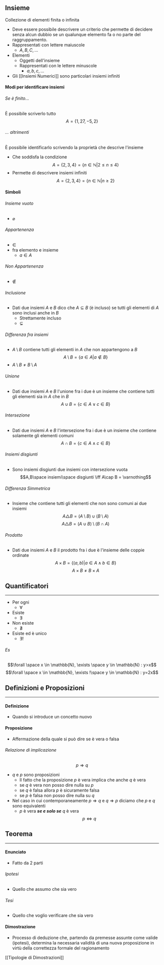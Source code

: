 ## Insieme
Collezione di elementi finita o infinita
- Deve essere possibile descrivere un criterio che permette di decidere senza alcun dubbio se un qualunque elemento fa o no parte del raggruppamento.
- Rappresentati con lettere maiuscole
	- $A, B, C, ...$
- Elementi
	- Oggetti dell'insieme
	- Rappresentati con le lettere minuscole
		- $a, b, c,...$
- Gli [[Insiemi Numerici]] sono particolari insiemi infiniti
#### Modi per identificare insiemi
###### Se è finito...
È possibile scriverlo tutto
$$A=\{1, 27, -5, 2\}$$
###### ... altrimenti
È possibile identificarlo scrivendo la proprietà che descrive l'insieme
- Che soddisfa la condizione
$$A=\{2,3,4\} = \{n\in \mathbb{N} | 2\leq n\leq4\}$$
- Permette di descrivere insiemi infiniti
$$A=\{2,3,4\} = \{n\in \mathbb{N} | n\geq 2\}$$

#### Simboli
###### Insieme vuoto
- $\varnothing$
###### Appartenenza
- $\in$
- fra elemento e insieme
	- $a \in A$
###### Non Appartenenza
- $\notin$
###### Inclusione
- Dati due insiemi $A$ e $B$ dico che $A\subseteq B$ (è incluso) se tutti gli elementi di $A$ sono inclusi anche in $B$
	- Strettamente incluso
	- $\subsetneq$
###### Differenza fra insiemi
- $A\setminus B$  contiene tutti gli elementi in $A$ che non appartengono a $B$
 $$A\setminus B=\{a\in A | a\notin B\}$$
 - $A\setminus B \neq B\setminus A$
###### Unione
- Dati due insiemi $A$ e $B$ l'unione fra i due è un insieme che contiene tutti gli elementi sia in $A$ che in $B$ 
$$A\cup B = \{c\in A \vee c\in B\}$$
###### Intersezione
- Dati due insiemi $A$ e $B$ l'intersezione fra i due è un insieme che contiene solamente gli elementi comuni
$$A\cap B = \{c\in A \wedge c\in B\}$$
###### Insiemi disgiunti
- Sono insiemi disgiunti due insiemi con intersezione vuota
$$A,B\space insiemi\space disgiunti \iff A\cap B = \varnothing$$
###### Differenza Simmetrica
- Insieme che contiene tutti gli elementi che non sono comuni ai due insiemi
$$A\triangle B=(A\setminus B) \cup (B\setminus A)$$
$$A\triangle B=(A\cup B) \setminus (B\cap A)$$
###### Prodotto
- Dati due insiemi $A$ e $B$ il prodotto fra i due è l'insieme delle coppie ordinate
$$A\times B = \{(a,b)|a\in A \wedge b\in B\}$$
$$A\times B \neq B\times A$$
## Quantificatori
- - -
- Per ogni
	- $\forall$
- Esiste
	- $\exists$
- Non esiste
	- $\nexists$
- Esiste ed è unico
	- $\exists !$
###### Es
$$\forall \space x \in \mathbb{N}, \exists \space y \in \mathbb{N} : y>x$$
$$\forall \space x \in \mathbb{N}, \exists !\space y \in \mathbb{N} : y=2x$$
## Definizioni e Proposizioni
- - -
#### Definizione
- Quando si introduce un concetto nuovo
#### Proposizione
- Affermazione della quale si può dire se è vera o falsa
###### Relazione di implicazione
$$p\Rightarrow q$$
- $q$ e $p$ sono proposizioni
	- Il fatto che la proposizione $p$ è vera implica che anche $q$ è vera
	- se $q$ è vera non posso dire nulla su $p$
	- se $q$ è falsa allora $p$ è sicuramente falsa
	- se $p$ è falsa non posso dire nulla su $q$
- Nel caso in cui contemporaneamente $p \Rightarrow q$ e $q \Rightarrow p$  diciamo che $p$ e $q$ sono equivalenti
	- $p$ è vera ***se e solo se*** $q$ è vera
$$p \Leftrightarrow q$$
## Teorema
- - -
#### Enunciato
- Fatto da 2 parti
###### Ipotesi
- Quello che assumo che sia vero
###### Tesi
- Quello che voglio verificare che sia vero

#### Dimostrazione
- Processo di deduzione che, partendo da premesse assunte come valide (ipotesi), determina la necessaria validità di una nuova proposizione in virtù della correttezza formale del ragionamento

[[Tipologie di Dimostrazioni]]